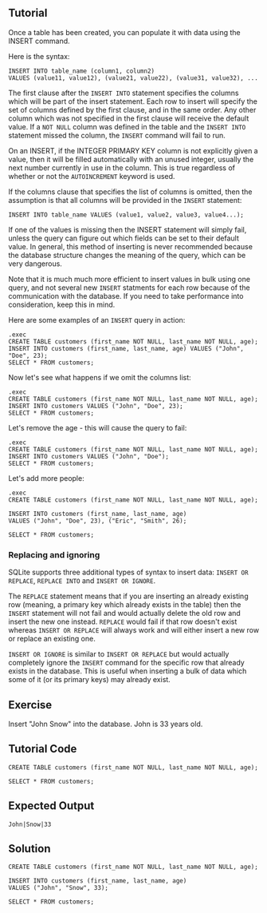 Tutorial
--------

Once a table has been created, you can populate it with data using the INSERT command.

Here is the syntax:

    INSERT INTO table_name (column1, column2)
    VALUES (value11, value12), (value21, value22), (value31, value32), ...

The first clause after the `INSERT INTO` statement specifies the columns which will be part of the insert statement. Each row to insert will specify
the set of columns defined by the first clause, and in the same order. Any other column which was not specified in the first clause will receive
the default value. If a `NOT NULL` column was defined in the table and the `INSERT INTO` statement missed the column, the `INSERT` command will fail
to run.

On an INSERT, if the INTEGER PRIMARY KEY column is not explicitly given a value, then it will be filled automatically with an unused integer, usually the
next number currently in use in the column. This is true regardless of whether or not the `AUTOINCREMENT` keyword is used.

If the columns clause that specifies the list of columns is omitted, then the assumption is that all columns will be provided in the `INSERT` statement:

    INSERT INTO table_name VALUES (value1, value2, value3, value4...);

If one of the values is missing then the INSERT statement will simply fail, unless the query can figure out which fields can be set to their default value.
In general, this method of inserting is never recommended because the database structure changes the meaning of the query, which can be very dangerous.

Note that it is much much more efficient to insert values in bulk using one query, and not several new `INSERT` statments for each row because of the
communication with the database. If you need to take performance into consideration, keep this in mind.

Here are some examples of an `INSERT` query in action:

    .exec
    CREATE TABLE customers (first_name NOT NULL, last_name NOT NULL, age);
    INSERT INTO customers (first_name, last_name, age) VALUES ("John", "Doe", 23);
    SELECT * FROM customers;

Now let's see what happens if we omit the columns list:

    .exec
    CREATE TABLE customers (first_name NOT NULL, last_name NOT NULL, age);
    INSERT INTO customers VALUES ("John", "Doe", 23);
    SELECT * FROM customers;

Let's remove the age - this will cause the query to fail:

    .exec
    CREATE TABLE customers (first_name NOT NULL, last_name NOT NULL, age);
    INSERT INTO customers VALUES ("John", "Doe");
    SELECT * FROM customers;

Let's add more people:

    .exec
    CREATE TABLE customers (first_name NOT NULL, last_name NOT NULL, age);

    INSERT INTO customers (first_name, last_name, age)
    VALUES ("John", "Doe", 23), ("Eric", "Smith", 26);

    SELECT * FROM customers;


### Replacing and ignoring

SQLite supports three additional types of syntax to insert data: `INSERT OR REPLACE`, `REPLACE INTO` and `INSERT OR IGNORE`.

The `REPLACE` statement means that if you are inserting an already existing row (meaning, a primary key which already exists in the table) then the `INSERT`
statement will not fail and would actually delete the old row and insert the new one instead. `REPLACE` would fail if that row doesn't exist whereas
`INSERT OR REPLACE` will always work and will either insert a new row or replace an existing one.

`INSERT OR IGNORE` is similar to `INSERT OR REPLACE` but would actually completely ignore the `INSERT` command for the specific row that already exists
in the database. This is useful when inserting a bulk of data which some of it (or its primary keys) may already exist.


Exercise
--------
Insert "John Snow" into the database. John is 33 years old.

Tutorial Code
-------------
    CREATE TABLE customers (first_name NOT NULL, last_name NOT NULL, age);

    SELECT * FROM customers;

Expected Output
---------------
    John|Snow|33

Solution
--------
    CREATE TABLE customers (first_name NOT NULL, last_name NOT NULL, age);

    INSERT INTO customers (first_name, last_name, age)
    VALUES ("John", "Snow", 33);

    SELECT * FROM customers;
